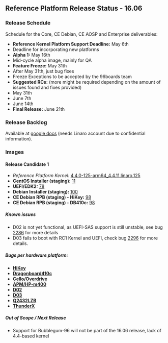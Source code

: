 ## Reference Platform Release Status - 16.06 

### Release Schedule

Schedule for the Core, CE Debian, CE AOSP and Enterprise deliverables:

- **Reference Kernel Platform Support Deadline:** May 6th
 - Deadline for incorporating new platforms
- **Alpha 1:** May 16th
 - Mid-cycle alpha image, mainly for QA
- **Feature Freeze:** May 31th
 - After May 31th, just bug fixes
 - Freeze Exceptions to be accepted by the 96boards team
- **Suggested RCs:** (more might be required depending on the amount of issues found and fixes provided)
 - May 31th
 - June 7th
 - June 14th
- **Final Release:** June 21th

### Release Backlog

Available at [google docs](https://docs.google.com/document/d/1utMREYtMKmC0eRM3duWCNTJ1oMNPPxMnvB_TTUOcWqg/edit) (needs Linaro account due to confidential information).

### Images

#### Release Candidate 1

- *Reference Platform Kernel:* [4.4.0-125-arm64_4.4.11.linaro.125](http://repo.linaro.org/ubuntu/linaro-staging/pool/main/l/linux/)
- **CentOS Installer (staging):** [11](https://builds.96boards.org/snapshots/reference-platform/components/centos-installer-staging/11/)
- **UEFI/EDK2:** [78](https://builds.96boards.org/snapshots/reference-platform/components/uefi/78/)
- **Debian Installer (staging):** [100](https://builds.96boards.org/snapshots/reference-platform/components/debian-installer-staging/100)
- **CE Debian RPB (staging) - HiKey:** [98](https://builds.96boards.org/snapshots/reference-platform/debian/98/hikey)
- **CE Debian RPB (staging) - DB410c:** [98](https://builds.96boards.org/snapshots/reference-platform/debian/98/dragonboard410c)

##### Known issues

- D02 is not yet functional, as UEFI-SAS support is still unstable, see bug [2286](https://bugs.linaro.org/show_bug.cgi?id=2286) for more details
- D03 fails to boot with RC1 Kernel and UEFI, check bug [2296](https://bugs.linaro.org/show_bug.cgi?id=2296) for more details.

##### Bugs per hardware platform:

- [**HiKey**](https://goo.gl/Rlu59c)
- [**Dragonboard410c**](https://goo.gl/2rnL8X)
- [**Cello/Overdrive**](https://goo.gl/CXTDbw)
- [**APM/HP-m400**](https://goo.gl/5hhs0l)
- [**D02**](https://goo.gl/P87Q5z)
- [**D03**](https://goo.gl/LSXpPR)
- [**Q2432LZB**](https://goo.gl/Q5lIGE)
- [**ThunderX**](https://goo.gl/z45Jkk)


##### Out of Scope / Next Release

 - Support for Bubblegum-96 will not be part of the 16.06 release, lack of 4.4-based kernel
